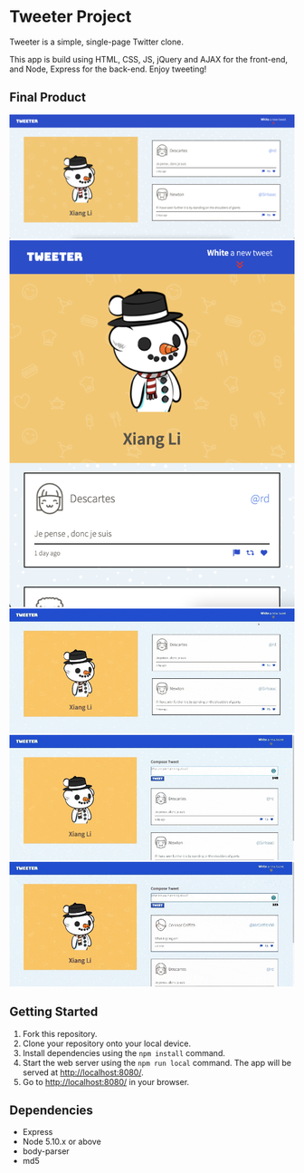 # Tweeter Project

Tweeter is a simple, single-page Twitter clone.

This app is build using HTML, CSS, JS, jQuery and AJAX for the front-end, and Node, Express for the back-end. Enjoy tweeting!

## Final Product
!["Screenshot of app desktop view"](https://github.com/michaelli52/tweeter/blob/master/public/docs/desktop_screen.png?raw=true)
!["Screenshot of app mobile device view"](https://github.com/michaelli52/tweeter/blob/master/public/docs/mobile_screen.png?raw=true)
!["Screenshot of toggle new tweet section"](https://github.com/michaelli52/tweeter/blob/master/public/docs/Toggle_new_tweet.gif?raw=true)
!["Screenshot of write and post a new tweet"](https://github.com/michaelli52/tweeter/blob/master/public/docs/Make_new_tweet.gif?raw=true)
!["Screenshot of show/hide error message"](https://github.com/michaelli52/tweeter/blob/master/public/docs/Error_message.gif?raw=true)


## Getting Started

1. Fork this repository.
2. Clone your repository onto your local device.
3. Install dependencies using the `npm install` command.
3. Start the web server using the `npm run local` command. The app will be served at <http://localhost:8080/>.
4. Go to <http://localhost:8080/> in your browser.

## Dependencies

- Express
- Node 5.10.x or above
- body-parser
- md5

